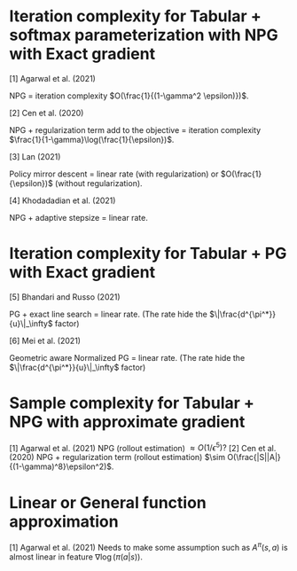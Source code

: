 # Iteration complexity for Tabular + softmax parameterization with NPG with Exact gradient

  [1] Agarwal et al. (2021)
  
  NPG = iteration complexity $O(\frac{1}{(1-\gamma^2 \epsilon)})$.
    
  [2] Cen et al. (2020)
  
  NPG + regularization term add to the objective = iteration complexity $\frac{1}{1-\gamma}\log(\frac{1}{\epsilon})$.
  
  [3] Lan (2021)
  
  Policy mirror descent = linear rate (with regularization) or $O(\frac{1}{\epsilon})$ (without regularization).
  
  [4] Khodadadian et al. (2021)
  
  NPG + adaptive stepsize = linear rate.
    
# Iteration complexity for Tabular + PG with Exact gradient
  [5] Bhandari and Russo (2021)
  
  PG + exact line search = linear rate. (The rate hide the $\|\frac{d^{\pi^*}}{u}\|_\infty$ factor)
  
  [6] Mei et al. (2021)
  
  Geometric aware Normalized PG = linear rate. (The rate hide the $\|\frac{d^{\pi^*}}{u}\|_\infty$ factor)
    
# Sample complexity for Tabular + NPG with approximate gradient
  [1] Agarwal et al. (2021)
    NPG (rollout estimation) $\approx O(1/\epsilon^5)?$
  [2] Cen et al. (2020)
    NPG + regularization term (rollout estimation) $\sim O(\frac{|S||A|}{(1-\gamma)^8}\epsilon^2)$.
    
# Linear or General function approximation
  [1] Agarwal et al. (2021)
    Needs to make some assumption such as $A^\pi(s,a)$ is almost linear in feature $\nabla \log(\pi(a|s))$.

